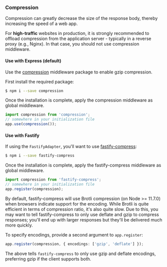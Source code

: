### Compression

Compression can greatly decrease the size of the response body, thereby increasing the speed of a web app.

For **high-traffic** websites in production, it is strongly recommended to offload compression from the application server - typically in a reverse proxy (e.g., Nginx). In that case, you should not use compression middleware.

#### Use with Express (default)

Use the [compression](https://github.com/expressjs/compression) middleware package to enable gzip compression.

First install the required package:

```bash
$ npm i --save compression
```

Once the installation is complete, apply the compression middleware as global middleware.

```typescript
import compression from 'compression';
// somewhere in your initialization file
app.use(compression());
```

#### Use with Fastify

If using the `FastifyAdapter`, you'll want to use [fastify-compress](https://github.com/fastify/fastify-compress):

```bash
$ npm i --save fastify-compress
```

Once the installation is complete, apply the fastify-compress middleware as global middleware.

```typescript
import compression from 'fastify-compress';
// somewhere in your initialization file
app.register(compression);
```

By default, fastify-compress will use Brotli compression (on Node >= 11.7.0) when browsers indicate support for the encoding. While Brotli is quite efficient in terms of compression ratio, it's also quite slow. Due to this, you may want to tell fastify-compress to only use deflate and gzip to compress responses; you'll end up with larger responses but they'll be delivered much more quickly.

To specify encodings, provide a second argument to `app.register`:

```typescript
app.register(compression, { encodings: ['gzip', 'deflate'] });
```

The above tells `fastify-compress` to only use gzip and deflate encodings, preferring gzip if the client supports both.
